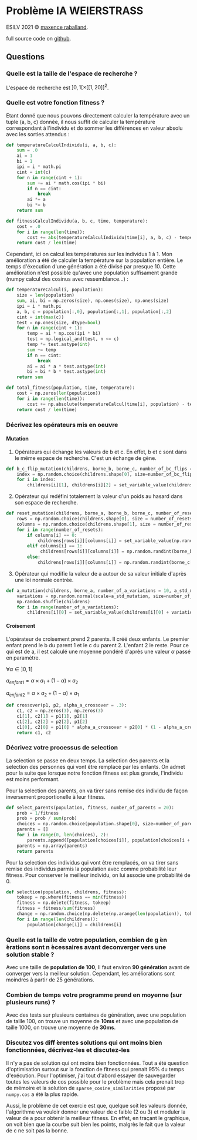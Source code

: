 # Problème IA WEIERSTRASS

ESILV 2021 &copy; [maxence raballand](https://maxenceraballand.com).

full source code on [github](https://github.com/maxencerb/ESILV-IA-WEIERSTRASS).

## Questions

### Quelle est la taille de l'espace de recherche ?

L'espace de recherche est $]0, 1[\times[[1, 20]]^2$.

### Quelle est votre fonction fitness ?

Etant donné que nous pouvons directement calculer la température avec un tuple (a, b, c) donnée, il nous suffit de calculer la température correspondant à l'individu et do sommer les différences en valeur absolu avec les sorties attendus :

```python
def temperatureCalculIndividu(i, a, b, c):
    sum = .0
    ai = 1
    bi = 1
    ipi = i * math.pi
    cint = int(c)
    for n in range(cint + 1):
        sum += ai * math.cos(ipi * bi)
        if n == cint:
            break
        ai *= a
        bi *= b
    return sum

def fitnessCalculIndividu(a, b, c, time, temperature):
    cost = .0
    for i in range(len(time)):
        cost += abs(temperatureCalculIndividu(time[i], a, b, c) - temperature[i])
    return cost / len(time)
```

Cependant, ici on calcul les températures sur les individus 1 à 1. Mon amélioration a été de calculer la température sur la population entière. Le temps d'éxecution d'une génération a été divisé par presque 10. Cette amélioration n'est possible qu'avec une population suffisament grande (numpy calcul des cosinus avec ressemblance...) :

```python
def temperatureCalcul(i, population):
    size = len(population)
    sum, ai, bi = np.zeros(size), np.ones(size), np.ones(size)
    ipi = i * math.pi
    a, b, c = population[:,0], population[:,1], population[:,2]
    cint = int(max(c))
    test = np.ones(size, dtype=bool)
    for n in range(cint + 1):
        temp = ai * np.cos(ipi * bi)
        test = np.logical_and(test, n <= c)
        temp *= test.astype(int)
        sum += temp
        if n == cint:
            break
        ai = ai * a * test.astype(int)
        bi = bi * b * test.astype(int)
    return sum

def total_fitness(population, time, temperature):
    cost = np.zeros(len(population))
    for i in range(len(time)):
        cost += np.absolute(temperatureCalcul(time[i], population) - temperature[i])
    return cost / len(time)
```

### Décrivez les opérateurs mis en oeuvre

#### Mutation

1. Opérateurs qui échange les valeurs de b et c. En effet, b et c sont dans le même espace de recherche. C'est un échange de gène.

```python
def b_c_flip_mutation(childrens, borne_b, borne_c, number_of_bc_flips = 5):
    index = np.random.choice(childrens.shape[0], size=number_of_bc_flips, replace=False)
    for i in index:
        childrens[i][1], childrens[i][2] = set_variable_value(childrens[i][2], borne_b, int), set_variable_value(childrens[i][1], borne_c, int)
```

2. Opérateur qui redéfini totalement la valeur d'un poids au hasard dans son espace de recherche.

```python
def reset_mutation(childrens, borne_a, borne_b, borne_c, number_of_resets = 10):
    rows = np.random.choice(childrens.shape[0], size = number_of_resets, replace=False)
    columns = np.random.choice(childrens.shape[1], size = number_of_resets)
    for i in range(number_of_resets):
        if columns[i] == 0:
            childrens[rows[i]][columns[i]] = set_variable_value(np.random.random(), borne_a, float)  
        elif columns[i] == 1:
             childrens[rows[i]][columns[i]] = np.random.randint(borne_b[0], high=borne_b[1])
        else:
            childrens[rows[i]][columns[i]] = np.random.randint(borne_c[0], high=borne_c[1])
```

3. Opérateur qui modifie la valeur de a autour de sa valeur initiale d'après une loi normale centrée.

```python
def a_mutation(childrens, borne_a, number_of_a_variations = 10, a_std_mutation = .2):
    variations = np.random.normal(scale=a_std_mutation, size=number_of_a_variations)
    np.random.shuffle(childrens)
    for i in range(number_of_a_variations):
        childrens[i][0] = set_variable_value(childrens[i][0] + variations[i], borne_a, float)
```

#### Croisement

L'opérateur de croisement prend 2 parents. Il créé deux enfants. Le premier enfant prend le b du parent 1 et le c du parent 2. L'enfant 2 le reste. Pour ce qui est de a, il est calculé une moyenne pondéré d'après une valeur $\alpha$ passé en paramètre.

$\forall\alpha\in]0,1[$

$a_{enfant1} = \alpha\times a_1 + (1 - \alpha)\times a_2$

$a_{enfant2} = \alpha\times a_2 + (1 - \alpha)\times a_1$

```python
def crossover(p1, p2, alpha_a_crossover = .3):
    c1, c2 = np.zeros(3), np.zeros(3)
    c1[1], c2[1] = p1[1], p2[1]
    c1[2], c2[2] = p2[2], p1[2]
    c1[0], c2[0] = p1[0] * alpha_a_crossover + p2[0] * (1 - alpha_a_crossover), p2[0] * alpha_a_crossover + p1[0] * (1 - alpha_a_crossover)
    return c1, c2
```

### Décrivez votre processus de selection

La selection se passe en deux temps. La selection des parents et la selection des personnes qui vont être remplacé par les enfants. On admet pour la suite que lorsque notre fonction fitness est plus grande, l'individu est moins performant.

Pour la selection des parents, on va tirer sans remise des individu de façon inversement proportionelle à leur fitness.

```python
def select_parents(population, fitness, number_of_parents = 20):
    prob = 1/fitness
    prob = prob / sum(prob)
    choices = np.random.choice(population.shape[0], size=number_of_parents*2, replace=False, p=prob)
    parents = []
    for i in range(0, len(choices), 2):
        parents.append([population[choices[i]], population[choices[i + 1]]])
    parents = np.array(parents)
    return parents
```

Pour la selection des individus qui vont être remplacés, on va tirer sans remise des individus parmis la population avec comme probabilité leur fitness. Pour conserver le meilleur individu, on lui associe une probabilité de 0.

```python
def selection(population, childrens, fitness):
    tokeep = np.where(fitness == min(fitness))
    fitness = np.delete(fitness, tokeep)
    fitness = fitness/sum(fitness)
    change = np.random.choice(np.delete(np.arange(len(population)), tokeep), size=len(childrens), p=fitness, replace=False)
    for i in range(len(childrens)):
        population[change[i]] = childrens[i]
```

### Quelle  est  la  taille  de  votre  population,  combien  de  g ́en ́erations  sont  n ́ecessaires  avant  deconverger vers une solution stable ?

Avec une taille de **population de 100**, Il faut environ **90 génération** avant de converger vers la meilleur solution. Cependant, les améliorations sont moindres à partir de 25 générations.

### Combien de temps votre programme prend en moyenne (sur plusieurs runs) ?

Avec des tests sur plusieurs centaines de génération, avec une population de taille 100, on trouve un moyenne de **10ms** et avec une population de taille 1000, on trouve une moyenne de **30ms**.

### Discutez vos diff ́erentes solutions qui ont moins bien fonctionnées, décrivez-les et discutez-les

Il n'y a pas de solution qui ont moins bien fonctionnées. Tout a été question d'optimisation surtout sur la fonction de fitness qui prenait 95% du temps d'exécution. Pour l'optimiser, j'ai tout d'abord essayer de sauvegarder toutes les valeurs de cos possible pour le problème mais cela prenait trop de mémoire et la solution de `sparse_cosine_similarities` proposé par `numpy.cos` a été la plus rapide.

Aussi, le problème de cet exercie est que, quelque soit les valeurs donnée, l'algorithme va vouloir donner une valeur de c faible (2 ou 3) et moduler la valeur de a pour obtenir la meilleur fitness. En effet, en traçant le graphique, on voit bien que la courbe suit bien les points, malgrès le fait que la valeur de c ne soit pas la bonne.
